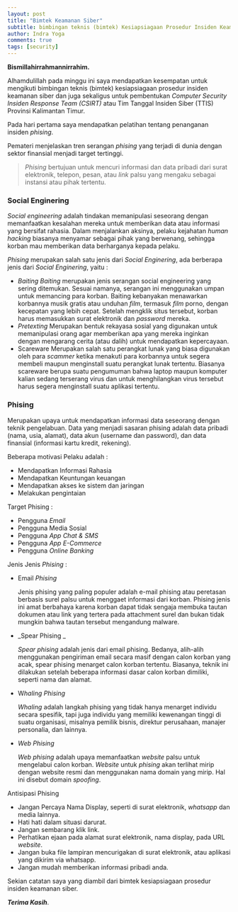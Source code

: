 ```yaml
---
layout: post
title: "Bimtek Keamanan Siber"
subtitle: bimbingan teknis (bimtek) Kesiapsiagaan Prosedur Insiden Keamanan Siber dan Pembentukan Computer Security Insiden Response Team (CSIRT) atau Tim Tanggal Insiden Siber (TTIS) Provinsi Kalimantan Timur
author: Indra Yoga
comments: true
tags: [security]
---
```


**Bismillahirrahmannirrahim.**

Alhamdulillah pada minggu ini saya mendapatkan kesempatan untuk mengikuti bimbingan teknis (bimtek) kesiapsiagaan prosedur insiden keamanan siber dan juga sekaligus untuk pembentukan _Computer Security Insiden Response Team (CSIRT)_ atau Tim Tanggal Insiden Siber (TTIS) Provinsi Kalimantan Timur.

Pada hari pertama saya mendapatkan pelatihan tentang penanganan insiden _phising_.

Pemateri menjelaskan tren serangan _phising_ yang terjadi di dunia dengan sektor finansial menjadi target tertinggi.

> _Phising_ bertujuan untuk mencuri informasi dan data pribadi dari surat elektronik, telepon, pesan, atau _link_ palsu yang mengaku sebagai instansi atau pihak tertentu.

### Social Enginering

_Social engineering_ adalah tindakan memanipulasi seseorang dengan memanfaatkan kesalahan mereka untuk memberikan data atau informasi yang bersifat rahasia. Dalam menjalankan aksinya, pelaku kejahatan _human hacking_ biasanya menyamar sebagai pihak yang berwenang, sehingga korban mau memberikan data berharganya kepada pelaku.

_Phising_ merupakan salah satu jenis dari _Social Enginering_, ada berberapa jenis dari _Social Enginering_, yaitu :

- _Baiting_
  _Baiting_ merupakan jenis serangan social engineering yang sering ditemukan. Sesuai namanya, serangan ini menggunakan umpan untuk memancing para korban. Baiting kebanyakan menawarkan korbannya musik gratis atau unduhan _film_, termasuk _film_ porno, dengan kecepatan yang lebih cepat. Setelah mengklik situs tersebut, korban harus memasukkan surat elektronik dan _password_ mereka.
- _Pretexting_
  Merupakan bentuk rekayasa sosial yang digunakan untuk memanipulasi orang agar memberikan apa yang mereka inginkan dengan mengarang cerita (atau dalih) untuk mendapatkan kepercayaan.
- Scareware
  Merupakan salah satu perangkat lunak yang biasa digunakan oleh para _scammer_ ketika menakuti para korbannya untuk segera membeli maupun menginstall suatu perangkat lunak tertentu. Biasanya scareware berupa suatu pengumuman bahwa laptop maupun komputer kalian sedang terserang virus dan untuk menghilangkan virus tersebut harus segera menginstall suatu aplikasi tertentu.

### Phising

Merupakan upaya untuk mendapatkan informasi data seseorang dengan teknik pengelabuan. Data yang menjadi sasaran phising adalah data pribadi (nama, usia, alamat), data akun (username dan password), dan data finansial (informasi kartu kredit, rekening).

Beberapa motivasi Pelaku adalah :

- Mendapatkan Informasi Rahasia
- Mendapatkan Keuntungan keuangan
- Mendapatkan akses ke sistem dan jaringan
- Melakukan pengintaian

Target Phising :

- Pengguna _Email_
- Pengguna Media Sosial
- Pengguna _App Chat & SMS_
- Pengguna _App E-Commerce_
- Pengguna _Online Banking_

Jenis Jenis _Phising_ :

- Email _Phising_

  Jenis phising yang paling populer adalah e-mail phising atau peretasan berbasis surel palsu untuk menggaet informasi dari korban. Phising jenis ini amat berbahaya karena korban dapat tidak sengaja membuka tautan dokumen atau link yang tertera pada attachment surel dan bukan tidak mungkin bahwa tautan tersebut mengandung malware.

- _Spear Phising _

  _Spear phising_ adalah jenis dari email phising. Bedanya, alih-alih menggunakan pengiriman email secara masif dengan calon korban yang acak, spear phising menarget calon korban tertentu. Biasanya, teknik ini dilakukan setelah beberapa informasi dasar calon korban dimiliki, seperti nama dan alamat.

- W*haling Phising*

  _Whaling_ adalah langkah phising yang tidak hanya menarget individu secara spesifik, tapi juga individu yang memiliki kewenangan tinggi di suatu organisasi, misalnya pemilik bisnis, direktur perusahaan, manajer personalia, dan lainnya.

- _Web Phising_

  _Web phising_ adalah upaya memanfaatkan _website_ palsu untuk mengelabui calon korban. _Website_ untuk _phising_ akan terlihat mirip dengan website resmi dan menggunakan nama domain yang mirip. Hal ini disebut domain _spoofing_.

Antisipasi Phising

- Jangan Percaya Nama Display, seperti di surat elektronik, _whatsapp_ dan media lainnya.
- Hati hati dalam situasi darurat.
- Jangan sembarang klik link.
- Perhatikan ejaan pada alamat surat elektronik, nama display, pada URL _website_.
- Jangan buka file lampiran mencurigakan di surat elektronik, atau aplikasi yang dikirim via whatsapp.
- Jangan mudah memberikan informasi pribadi anda.

Sekian catatan saya yang diambil dari bimtek kesiapsiagaan prosedur insiden keamanan siber.

**_Terima Kasih_**.
